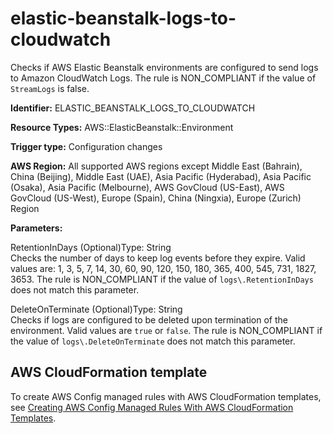 # elastic\-beanstalk\-logs\-to\-cloudwatch<a name="elastic-beanstalk-logs-to-cloudwatch"></a>

Checks if AWS Elastic Beanstalk environments are configured to send logs to Amazon CloudWatch Logs\. The rule is NON\_COMPLIANT if the value of `StreamLogs` is false\. 

**Identifier:** ELASTIC\_BEANSTALK\_LOGS\_TO\_CLOUDWATCH

**Resource Types:** AWS::ElasticBeanstalk::Environment

**Trigger type:** Configuration changes

**AWS Region:** All supported AWS regions except Middle East \(Bahrain\), China \(Beijing\), Middle East \(UAE\), Asia Pacific \(Hyderabad\), Asia Pacific \(Osaka\), Asia Pacific \(Melbourne\), AWS GovCloud \(US\-East\), AWS GovCloud \(US\-West\), Europe \(Spain\), China \(Ningxia\), Europe \(Zurich\) Region

**Parameters:**

RetentionInDays \(Optional\)Type: String  
Checks the number of days to keep log events before they expire\. Valid values are: 1, 3, 5, 7, 14, 30, 60, 90, 120, 150, 180, 365, 400, 545, 731, 1827, 3653\. The rule is NON\_COMPLIANT if the value of `logs\.RetentionInDays` does not match this parameter\.

DeleteOnTerminate \(Optional\)Type: String  
Checks if logs are configured to be deleted upon termination of the environment\. Valid values are `true` or `false`\. The rule is NON\_COMPLIANT if the value of `logs\.DeleteOnTerminate` does not match this parameter\.

## AWS CloudFormation template<a name="w2aac12c33c15b9d289c17"></a>

To create AWS Config managed rules with AWS CloudFormation templates, see [Creating AWS Config Managed Rules With AWS CloudFormation Templates](aws-config-managed-rules-cloudformation-templates.md)\.